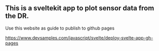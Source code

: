 ## This is a sveltekit app to plot sensor data from the DR.

Use this website as guide to publish to github pages

https://www.devsamples.com/javascript/svelte/deploy-svelte-app-gh-pages

